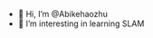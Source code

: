 - 👋 Hi, I’m @Abikehaozhu
- 👀 I’m interesting in learning SLAM


<!---
Abikehaozhu/Abikehaozhu is a ✨ special ✨ repository because its `README.md` (this file) appears on your GitHub profile.
You can click the Preview link to take a look at your changes.
--->
